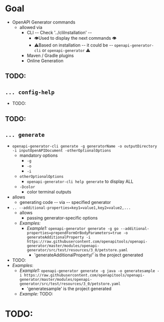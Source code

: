 # Goal
* OpenAPI Generator commands
  * allowed via
    * CLI  -- Check '../cliInstallation' --
      * 👁️Used to display the next commands 👁️
      * ⚠️Based on installation -- it could be -- `openapi-generator-cli` or `openapi-generator` ⚠️
    * Maven / Gradle plugins
    * Online Generation 
    

## TODO:

## `... config-help`
* TODO:

## TODO:

## `... generate`
* `openapi-generator-cli generate -g generatorName -o outputDirectory -i inputOpenAPIDocument -otherOptionalOptions`
  * mandatory options
    * `-g`
    * `-o`
    * `-i`
  * `otherOptionalOptions`
    * `openapi-generator-cli help generate` to display ALL
  * `-Dcolor`
    * color terminal outputs
* allows
  * generating code -- via -- specified generator
* `.. --additional-properties=key1=value1,key2=value2,...`
  * allows
    * passing generator-specific options
  * _Examples:_
    * _Example1:_ `openapi-generator generate -g go --additional-properties=prependFormOrBodyParameters=true -o generateAdditionalProperty -i https://raw.githubusercontent.com/openapitools/openapi-generator/master/modules/openapi-generator/src/test/resources/3_0/petstore.yaml`
      * 'generateAdditionalProperty/' is the project generated
* TODO:
* _Examples_:
  * _Example1:_ `openapi-generator generate -g java -o generatesample -i https://raw.githubusercontent.com/openapitools/openapi-generator/master/modules/openapi-generator/src/test/resources/3_0/petstore.yaml`
    * 'generatesample' is the project generated
  * _Example:_ TODO:

# TODO:
